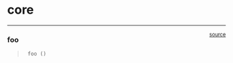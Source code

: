 # core


<!-- WARNING: THIS FILE WAS AUTOGENERATED! DO NOT EDIT! -->

------------------------------------------------------------------------

<a
href="https://github.com/aiforhealth-xyz/observability/blob/main/observability/core.py#L9"
target="_blank" style="float:right; font-size:smaller">source</a>

### foo

>      foo ()
